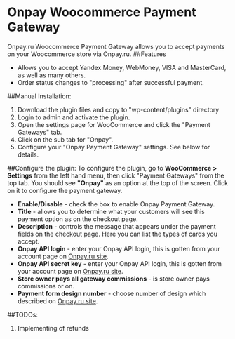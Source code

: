 Onpay Woocommerce Payment Gateway
=================================

Onpay.ru Woocommerce Payment Gateway allows you to accept payments on your Woocommerce store via Onpay.ru.
##Features
* Allows you to accept Yandex.Money, WebMoney, VISA and MasterCard, as well as many others.
* Order status changes to "processing" after successful payment.

##Manual Installation:
1. Download the plugin files and copy to "wp-content/plugins" directory
2. Login to admin and activate the plugin.
3. Open the settings page for WooCommerce and click the "Payment Gateways" tab.
4. Click on the sub tab for "Onpay".
5. Configure your "Onpay Payment Gateway" settings. See below for details.

##Configure the plugin:
To configure the plugin, go to __WooCommerce > Settings__ from the left hand menu, then click "Payment Gateways" from the top tab. You should see __"Onpay"__ as an option at the top of the screen. Click on it to configure the payment gateway.

* __Enable/Disable__ - check the box to enable Onpay Payment Gateway.
* __Title__ - allows you to determine what your customers will see this payment option as on the checkout page.
* __Description__ - controls the message that appears under the payment fields on the checkout page. Here you can list the types of cards you accept.
* __Onpay API login__  - enter your Onpay API login, this is gotten from your account page on [Onpay.ru site](https://onpay.ru).
* __Onpay API secret key__  - enter your Onpay API login, this is gotten from your account page on [Onpay.ru site](https://onpay.ru).
* __Store owner pays all gateway commissions__  - is store owner pays commissions or on.
* __Payment form design number__  - choose number of design which described on [Onpay.ru site](http://onpay.ru/kak-eto-rabotaet/formy-oplaty-vid-i-nastrojka).

##TODOs:
1. Implementing of refunds
